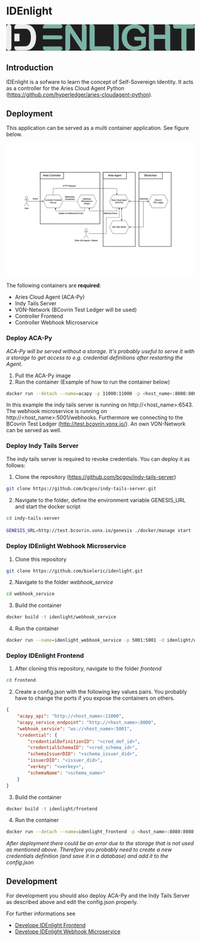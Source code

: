 # IDEnlight

![Alt idenlight](frontend/public/idenlight_dark.png?raw=true "Title")

## Introduction

IDEnlight is a sofware to learn the concept of Self-Sovereign Identity. It acts as a controller for the Aries Cloud Agent Python (https://github.com/hyperledger/aries-cloudagent-python).

## Deployment

This application can be served as a multi container application. See figure below.

![Alt architecture](/public/Architecture.png?raw=true "Title")

The following containers are **required**:

* Aries Cloud Agent (ACA-Py)
* Indy Tails Server
* VON-Network (BCovrin Test Ledger will be used)
* Controller Frontend
* Controller Webhook Microservice

### Deploy ACA-Py
_ACA-Py will be served without a storage. It's probably useful to serve it with a storage to get access to e.g. credential definitions after restarting the Agent._
1. Pull the ACA-Py image
2. Run the container (Example of how to run the container below)

```sh
docker run --detach --name=acapy -p 11000:11000 -p <host_name>:8000:8000 bcgovimages/aries-cloudagent:py3.9-indy-1.16.0_0.9.0 start --label idenlight --tails-server-base-url http://<host_name>:6543 --webhook-url http://<host_name>:5001/webhooks -it http 0.0.0.0 8000 -ot http --admin 0.0.0.0 11000 --admin-insecure-mode --genesis-url http://test.bcovrin.vonx.io/genesis --seed <your_seed> --endpoint http://<host_name>:8000/ --debug-connections --auto-provision --wallet-type askar --wallet-name idenlight --wallet-key secret --auto-accept-invites --auto-accept-requests
```

In this example the indy tails server is running on http://<host_name>:6543. The webhook microservice is running on http://<host_name>:5001/webhooks. Furthermore we connecting to the BCovrin Test Ledger (http://test.bcovrin.vonx.io/). An own VON-Network can be served as well. 

### Deploy Indy Tails Server
The indy tails server is required to revoke credentials. You can deploy it as follows:

1. Clone the repository (https://github.com/bcgov/indy-tails-server)
```sh
git clone https://github.com/bcgov/indy-tails-server.git
```

2. Navigate to the folder, define the environment variable GENESIS_URL and start the docker script
```sh
cd indy-tails-server

GENESIS_URL=http://test.bcovrin.vonx.io/genesis ./docker/manage start
```

### Deploy IDEnlight Webhook Microservice
1. Clone this repository
```sh
git clone https://github.com/bieleric/idenlight.git
```

2. Navigate to the folder _webhook_service_ 
```sh
cd webhook_service
```

3. Build the container  
```sh
docker build -t idenlight/webhook_service
```

4. Run the container  
```sh
docker run --name=idenlight_webhook_service -p 5001:5001 -d idenlight/webhook_service
```

### Deploy IDEnlight Frontend
1. After cloning this repository, navigate to the folder _frontend_ 
```sh
cd frontend
```

2. Create a config.json with the following key values pairs. You probably have to change the ports if you expose the containers on others.
```json
{
    "acapy_api": "http://<host_name>:11000",
    "acapy_service_endpoint": "http://<host_name>:8000",
    "webhook_service": "ws://<host_name>:5001",
    "credential": {
        "credentialDefinitionID": "<cred_def_id>",
        "credentialSchemaID": "<cred_schema_id>",
        "schemaIssuerDID": "<schema_issuer_did>",
        "issuerDID": "<issuer_did>",
        "verkey": "<verkey>",
        "schemaName": "<schema_name>"
    }
}
```

3. Build the container  
```sh
docker build -t idenlight/frontend
```

4. Run the container  
```sh
docker run --detach --name=idenlight_frontend -p <host_name>:8080:8080 idenlight/frontend
```

_After deployment there could be an error due to the storage that is not used as mentioned above. Therefore you probably need to create a new credentials definition (and save it in a database) and add it to the config.json_

## Development
For development you should also deploy ACA-Py and the Indy Tails Server as described above and edit the config.json properly. 

For further informations see 

* [Develope IDEnlight Frontend](https://github.com/bieleric/idenlight/tree/main/frontend)
* [Develope IDEnlight Webhook Microservice](https://github.com/bieleric/idenlight/tree/main/webhook_service)
